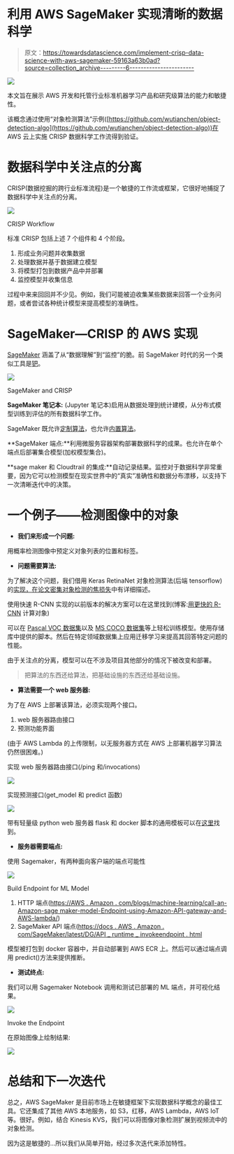 # 利用 AWS SageMaker 实现清晰的数据科学

> 原文：<https://towardsdatascience.com/implement-crisp-data-science-with-aws-sagemaker-59163a63b0ad?source=collection_archive---------6----------------------->

![](img/da68d83526d2d591a65ad3f6b6ccf91d.png)

本文旨在展示 AWS 开发和托管行业标准机器学习产品和研究级算法的能力和敏捷性。

该概念通过使用“对象检测算法”示例([https://github.com/wutianchen/object-detection-algo](https://github.com/wutianchen/object-detection-algo))在 AWS 云上实施 CRISP 数据科学工作流得到验证。

# 数据科学中关注点的分离

CRISP(数据挖掘的跨行业标准流程)是一个敏捷的工作流或框架，它很好地捕捉了数据科学中关注点的分离。

![](img/cca921df1d3d82d8a56d1f3e4485d449.png)

CRISP Workflow

标准 CRISP 包括上述 7 个组件和 4 个阶段。

1.  形成业务问题并收集数据
2.  处理数据并基于数据建立模型
3.  将模型打包到数据产品中并部署
4.  监控模型并收集信息

过程中来来回回并不少见。例如，我们可能被迫收集某些数据来回答一个业务问题，或者尝试各种统计模型来提高模型的准确性。

# SageMaker—CRISP 的 AWS 实现

[SageMaker](https://github.com/awslabs/amazon-sagemaker-examples) 涵盖了从“数据理解”到“监控”的脆。前 SageMaker 时代的另一个类似工具是[钯](https://github.com/ottogroup/palladium)。

![](img/c002f6834d04e3e2c33cf64ae40a3b79.png)

SageMaker and CRISP

**SageMaker 笔记本:** (Jupyter 笔记本)启用从数据处理到统计建模，从分布式模型训练到评估的所有数据科学工作。

SageMaker 既允许[定制算法](https://github.com/awslabs/amazon-sagemaker-examples/blob/master/advanced_functionality/scikit_bring_your_own/scikit_bring_your_own.ipynb)，也允许[内置算法](https://aws.amazon.com/blogs/machine-learning/amazon-sagemaker-now-supports-pytorch-and-tensorflow-1-8/)。

**SageMaker 端点:**利用微服务容器架构部署数据科学的成果。也允许在单个端点后部署集合模型(加权模型集合)。

**sage maker 和 Cloudtrail 的集成:**自动记录结果。监控对于数据科学非常重要，因为它可以检测模型在现实世界中的“真实”准确性和数据分布漂移，以支持下一次清晰迭代中的决策。

# 一个例子——检测图像中的对象

*   **我们来形成一个问题:**

用概率检测图像中预定义对象列表的位置和标签。

*   **问题需要算法:**

为了解决这个问题，我们借用 Keras RetinaNet 对象检测算法(后端 tensorflow)的[实现，在论文](https://github.com/fizyr/keras-retinanet)[密集对象检测的焦损失](https://arxiv.org/abs/1708.02002)中有详细描述。

使用快速 R-CNN 实现的以前版本的解决方案可以在这里找到(博客:[用更快的 R-CNN](https://softwaremill.com/counting-objects-with-faster-rcnn/) 计算对象)

可以在 [Pascal VOC 数据集](http://host.robots.ox.ac.uk/pascal/VOC/)以及 [MS COCO 数据集](http://cocodataset.org/#home)等上轻松训练模型。使用存储库中提供的脚本。然后在特定领域数据集上应用迁移学习来提高其回答特定问题的性能。

由于关注点的分离，模型可以在不涉及项目其他部分的情况下被改变和部署。

> 把算法的东西还给算法，把基础设施的东西还给基础设施。

*   **算法需要一个 web 服务器:**

为了在 AWS 上部署该算法，必须实现两个接口。

1.  web 服务器路由接口
2.  预测功能界面

(由于 AWS Lambda 的上传限制，以无服务器方式在 AWS 上部署机器学习算法仍然很困难。)

实现 web 服务器路由接口(/ping 和/invocations)

![](img/97783c0e4271a555098eda136f86a57a.png)

实现预测接口(get_model 和 predict 函数)

![](img/e311628e90fa890a7c4649126d721cfd.png)

带有轻量级 python web 服务器 flask 和 docker 脚本的通用模板可以在[这里](https://github.com/awslabs/amazon-sagemaker-examples/blob/master/advanced_functionality/scikit_bring_your_own/)找到。

*   **服务器需要端点:**

使用 Sagemaker，有两种面向客户端的端点可能性

![](img/41956827c93229960a764730b807c4fc.png)

Build Endpoint for ML Model

1.  HTTP 端点([https://AWS . Amazon . com/blogs/machine-learning/call-an-Amazon-sage maker-model-Endpoint-using-Amazon-API-gateway-and-AWS-lambda/](https://aws.amazon.com/blogs/machine-learning/call-an-amazon-sagemaker-model-endpoint-using-amazon-api-gateway-and-aws-lambda/))
2.  SageMaker API 端点([https://docs . AWS . Amazon . com/SageMaker/latest/DG/API _ runtime _ invokeendpoint . html](https://docs.aws.amazon.com/sagemaker/latest/dg/API_runtime_InvokeEndpoint.html)

模型被打包到 docker 容器中，并自动部署到 AWS ECR 上。然后可以通过端点调用 predict()方法来提供推断。

*   **测试终点:**

我们可以用 Sagemaker Notebook 调用和测试已部署的 ML 端点，并可视化结果。

![](img/4c6f4254c355288f85b79655a2e46c27.png)

Invoke the Endpoint

在原始图像上绘制结果:

![](img/3028a9a733791cf00be67faa6fd72f62.png)

# 总结和下一次迭代

总之，AWS SageMaker 是目前市场上在敏捷框架下实现数据科学概念的最佳工具。它还集成了其他 AWS 本地服务，如 S3，红移，AWS Lambda，AWS IoT 等。很好。例如，结合 Kinesis KVS，我们可以将图像对象检测扩展到视频流中的对象检测。

因为这是敏捷的…所以我们从简单开始，经过多次迭代来添加特性。